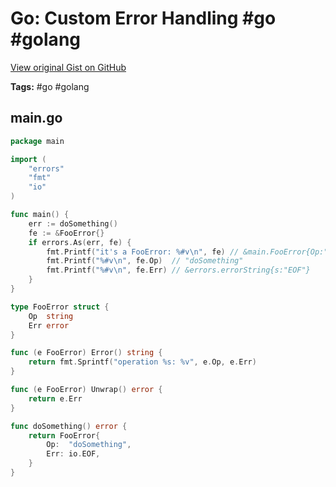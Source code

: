 # Go: Custom Error Handling #go #golang 

[View original Gist on GitHub](https://gist.github.com/Integralist/3b1b8dcba080c980208a8bdd546966fd)

**Tags:** #go #golang 

## main.go

```go
package main

import (
	"errors"
	"fmt"
	"io"
)

func main() {
	err := doSomething()
	fe := &FooError{}
	if errors.As(err, fe) {
		fmt.Printf("it's a FooError: %#v\n", fe) // &main.FooError{Op:"doSomething", Err:(*errors.errorString)(0x556720)}
		fmt.Printf("%#v\n", fe.Op)  // "doSomething"
		fmt.Printf("%#v\n", fe.Err) // &errors.errorString{s:"EOF"}
	}
}

type FooError struct {
	Op  string
	Err error
}

func (e FooError) Error() string {
	return fmt.Sprintf("operation %s: %v", e.Op, e.Err)
}

func (e FooError) Unwrap() error {
	return e.Err
}

func doSomething() error {
	return FooError{
		Op:  "doSomething",
		Err: io.EOF,
	}
}
```

